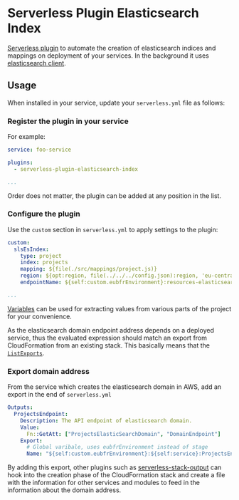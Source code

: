 # Serverless Plugin Elasticsearch Index

[Serverless plugin](https://serverless.com/framework/docs/providers/aws/guide/plugins/)
to automate the creation of elasticsearch indices and mappings on deployment of your services.
In the background it uses [elasticsearch client](https://github.com/elastic/elasticsearch-js).

## Usage

When installed in your service, update your `serverless.yml` file as follows:

### Register the plugin in your service

For example:

```yaml
service: foo-service

plugins:
  - serverless-plugin-elasticsearch-index

...
```

Order does not matter, the plugin can be added at any position in the list.

### Configure the plugin

Use the `custom` section in `serverless.yml` to apply settings to the plugin:

```yaml
custom:
  slsEsIndex:
    type: project
    index: projects
    mapping: ${file(./src/mappings/project.js)}
    region: ${opt:region, file(../../../config.json):region, 'eu-central-1'}
    endpointName: ${self:custom.eubfrEnvironment}:resources-elasticsearch:ProjectsEndpoint

...
```

[Variables](https://serverless.com/framework/docs/providers/aws/guide/variables/)
can be used for extracting values from various parts of the project for your convenience.

As the elasticsearch domain endpoint address depends on a deployed service, thus
the evaluated expression should match an export from CloudFormation from an existing stack.
This basically means that the [`ListExports`](https://docs.aws.amazon.com/AWSCloudFormation/latest/APIReference/API_ListExports.html).

### Export domain address

From the service which creates the elasticsearch domain in AWS, add an export in the end of `serverless.yml`

```yaml
Outputs:
  ProjectsEndpoint:
    Description: The API endpoint of elasticsearch domain.
    Value:
      Fn::GetAtt: ["ProjectsElasticSearchDomain", "DomainEndpoint"]
    Export:
      # Global varibale, uses eubfrEnvironment instead of stage
      Name: "${self:custom.eubfrEnvironment}:${self:service}:ProjectsEndpoint"
```

By adding this export, other plugins such as [serverless-stack-output](https://github.com/sbstjn/serverless-stack-output)
can hook into the creation phase of the CloudFormation stack and create a file with the information for other
services and modules to feed in the information about the domain address.
